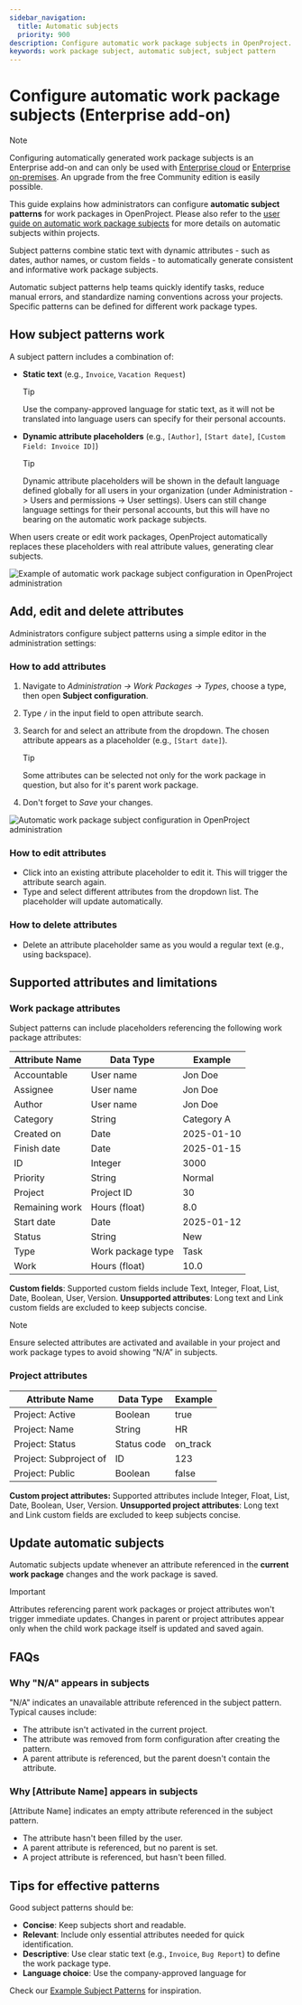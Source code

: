 ```yaml
---
sidebar_navigation:
  title: Automatic subjects
  priority: 900
description: Configure automatic work package subjects in OpenProject.
keywords: work package subject, automatic subject, subject pattern
---
```


# Configure automatic work package subjects (Enterprise add-on)

> [!NOTE]
> Configuring automatically generated work package subjects is an Enterprise add-on and can only be used with [Enterprise cloud](../../../../enterprise-guide/enterprise-cloud-guide/) or [Enterprise on-premises](../../../../enterprise-guide/enterprise-on-premises-guide/). An upgrade from the free Community edition is easily possible.

This guide explains how administrators can configure **automatic subject patterns** for work packages in OpenProject. Please also refer to the [user guide on automatic work package subjects](../../../../user-guide/work-packages/automatic-subjects/) for more details on automatic subjects within projects. 

Subject patterns combine static text with dynamic attributes - such as dates, author names, or custom fields - to automatically generate consistent and informative work package subjects.

Automatic subject patterns help teams quickly identify tasks, reduce manual errors, and standardize naming conventions across your projects. Specific patterns can be defined for different work package types.

## How subject patterns work

A subject pattern includes a combination of:

- **Static text** (e.g., `Invoice`, `Vacation Request`)

  > [!TIP]
  >
  > Use the company-approved language for static text, as it will not be translated into language users can specify for their personal accounts. 

- **Dynamic attribute placeholders** (e.g., `[Author]`, `[Start date]`, `[Custom Field: Invoice ID]`)

  > [!TIP]
  >
  > Dynamic attribute placeholders will be shown in the default language defined globally for all users in your organization (under Administration -> Users and permissions -> User settings). Users can still change language settings for their personal accounts, but this will have no bearing on the automatic work package subjects. 

When users create or edit work packages, OpenProject automatically replaces these placeholders with real attribute values, generating clear subjects.

![Example of automatic work package subject configuration in OpenProject administration](openproject_system_guide_work_package_automatic_subject_configuration_settings.png)

## Add, edit and delete attributes

Administrators configure subject patterns using a simple editor in the administration settings:

### How to add attributes

1. Navigate to *Administration → Work Packages → Types*, choose a type, then open **Subject configuration**.

2. Type `/` in the input field to open attribute search.

3. Search for and select an attribute from the dropdown. The chosen attribute appears as a placeholder (e.g., `[Start date]`).

   > [!TIP]
   >
   > Some attributes can be selected not only for the work package in question, but also for it's parent work package.

4. Don't forget to *Save* your changes. 

![Automatic work package subject configuration in OpenProject administration](openproject-automatic-subjects.gif)

### How to edit attributes

- Click into an existing attribute placeholder to edit it. This will trigger the attribute search again.
- Type and select different attributes from the dropdown list. The placeholder will update automatically.

### How to delete attributes

- Delete an attribute placeholder same as you would a regular text (e.g., using backspace).



## Supported attributes and limitations

### Work package attributes

Subject patterns can include placeholders referencing the following work package attributes:

| Attribute Name | Data Type         | Example    |
| -- | -- | - |
| Accountable    | User name         | Jon Doe    |
| Assignee       | User name         | Jon Doe    |
| Author         | User name         | Jon Doe    |
| Category       | String            | Category A |
| Created on     | Date              | 2025-01-10 |
| Finish date    | Date              | 2025-01-15 |
| ID             | Integer           | 3000       |
| Priority       | String            | Normal     |
| Project        | Project ID        | 30         |
| Remaining work | Hours (float)     | 8.0        |
| Start date     | Date              | 2025-01-12 |
| Status         | String            | New        |
| Type           | Work package type | Task       |
| Work           | Hours (float)     | 10.0       |

**Custom fields**: Supported custom fields include Text, Integer, Float, List, Date, Boolean, User, Version.
**Unsupported attributes**: Long text and Link custom fields are excluded to keep subjects concise.

> [!NOTE] 
> Ensure selected attributes are activated and available in your project and work package types to avoid showing “N/A” in subjects.

### Project attributes

| Attribute Name         | Data Type   | Example  |
| - | -- | -- |
| Project: Active        | Boolean     | true     |
| Project: Name          | String      | HR       |
| Project: Status        | Status code | on_track |
| Project: Subproject of | ID          | 123      |
| Project: Public        | Boolean     | false    |

**Custom project attributes:** Supported attributes include Integer, Float, List, Date, Boolean, User, Version.
**Unsupported project attributes**: Long text and Link custom fields are excluded to keep subjects concise.


## Update automatic subjects

Automatic subjects update whenever an attribute referenced in the **current work package** changes and the work package is saved.

> [!IMPORTANT] 
> Attributes referencing parent work packages or project attributes won't trigger immediate updates. Changes in parent or project attributes appear only when the child work package itself is updated and saved again.

## FAQs

### Why "N/A" appears in subjects

"N/A" indicates an unavailable attribute referenced in the subject pattern. Typical causes include:

- The attribute isn't activated in the current project.
- The attribute was removed from form configuration after creating the pattern.
- A parent attribute is referenced, but the parent doesn't contain the attribute.

### Why \[Attribute Name\] appears in subjects

\[Attribute Name\] indicates an empty attribute referenced in the subject pattern.

- The attribute hasn't been filled by the user.
- A parent attribute is referenced, but no parent is set.
- A project attribute is referenced, but hasn't been filled.


## Tips for effective patterns

Good subject patterns should be:

- **Concise**: Keep subjects short and readable.
- **Relevant**: Include only essential attributes needed for quick identification.
- **Descriptive**: Use clear static text (e.g., `Invoice`, `Bug Report`) to define the work package type.
- **Language choice**: Use the company-approved language for 

Check our [Example Subject Patterns](https://www.openproject.org/blog/automatically-generated-work-package-subjects/) for inspiration.
